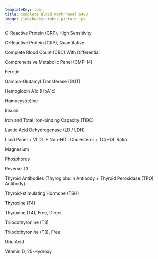 ```yaml
---
templateKey: lab
title: Complete Blood Work Panel $400
image: /img/beaker-tubes-picture.jpg
---
```





C-Reactive Protein (CRP), High Sensitivity

C-Reactive Protein (CRP), Quantitative

Complete Blood Count (CBC) With Differential

Comprehensive Metabolic Panel (CMP-14)

Ferritin

Gamma-Glutamyl Transferase (GGT)

Hemoglobin A1c (HbA1c)

Homocyst(e)ine

Insulin

Iron and Total Iron-binding Capacity (TIBC)

Lactic Acid Dehydrogenase (LD / LDH)

Lipid Panel + VLDL + Non-HDL Cholesterol + TC/HDL Ratio

Magnesium

Phosphorus

Reverse T3

Thyroid Antibodies (Thyroglobulin Antibody + Thyroid Peroxidase (TPO) Antibody)

Thyroid-stimulating Hormone (TSH)

Thyroxine (T4)

Thyroxine (T4), Free, Direct

Triiodothyronine (T3)

Triiodothyronine (T3), Free

Uric Acid

Vitamin D, 25-Hydroxy
